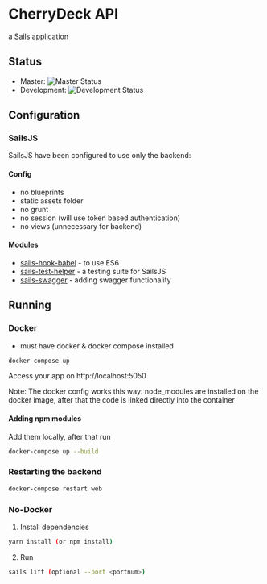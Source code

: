 # CherryDeck API

a [Sails](http://sailsjs.org) application

## Status
- Master: ![Master Status](https://app.codeship.com/projects/0d1604d0-477d-0135-d6db-760fd79f50b1/status?branch=master)
- Development: ![Development Status](https://app.codeship.com/projects/0d1604d0-477d-0135-d6db-760fd79f50b1/status?branch=development)

## Configuration

### SailsJS
SailsJS have been configured to use only the backend:

#### Config
- no blueprints
- static assets folder
- no grunt
- no session (will use token based authentication)
- no views (unnecessary for backend)

#### Modules
- [sails-hook-babel](https://github.com/sane/sails-hook-babel) - to use ES6
- [sails-test-helper](https://github.com/zand3rs/sails-test-helper) - a testing suite for SailsJS 
- [sails-swagger](https://github.com/trailsjs/sails-swagger) - adding swagger functionality

## Running

### Docker
* must have docker & docker compose installed 

```bash
docker-compose up 
```
Access your app on http://localhost:5050

Note: The docker config works this way: node_modules are installed on the docker image, after that the code is linked directly into the container

#### Adding npm modules
Add them locally, after that run
```bash
docker-compose up --build
```
### Restarting the backend
```bash
docker-compose restart web
```

### No-Docker

1. Install dependencies
```bash
yarn install (or npm install)
```

2. Run
```bash
sails lift (optional --port <portnum>)
```
